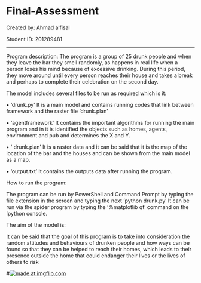 # Final-Assessment



Created by: Ahmad alfisal 

Student ID: 201289481
________________________________________
Program description:
The program is a group of 25 drunk people and when they leave the bar they smell randomly, as happens in real life when a person loses his mind because of excessive drinking. During this period, they move around until every person reaches their house and takes a break and perhaps to complete their celebration on the second day.

 The model includes several files to be run as required which is it:
 
•	‘drunk.py’ It is a main model and contains running codes that link between framework and the raster file ‘drunk.plan’

•	‘agentframework’ It contains the important algorithms for running the main program and in it  is identified  the objects such as homes, agents, environment and pub and determines the X and Y.

•	‘ drunk.plan’ It is a raster data and it can be said that it is the map of the location of the bar and the houses and can be shown from the main model as a map.

•	‘output.txt’ It contains the outputs data after running the program.

How to run the program:

The program can be run by PowerShell and Command Prompt by typing the file extension in the screen and typing the next ‘python drunk.py’ It can be run via the spider program by typing the ‘%matplotlib qt’ command on the Ipython console.  

The aim of the model is:

It can be said that the goal of this program is to take into consideration the random attitudes and behaviours of drunken people and how ways can be found so that they can be helped to reach their homes, which leads to their presence outside the home that could endanger their lives or the lives of others to risk



#<a href="https://imgflip.com/gif/3mtsrl"><img src="https://i.imgflip.com/3mtsrl.gif" title="made at imgflip.com"/></a>

